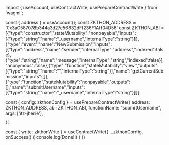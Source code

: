 import { useAccount, useContractWrite, usePrepareContractWrite } from 'wagmi';

const { address } = useAccount();
const ZKTHON_ADDRESS = '0x3aC587078b344a3d27e56632dFf236F1Aff04D56'
const ZKTHON_ABI = [{"type":"constructor","stateMutability":"nonpayable","inputs":[{"type":"string","name":"_username","internalType":"string"}]},{"type":"event","name":"NewSubmission","inputs":[{"type":"address","name":"sender","internalType":"address","indexed":false},{"type":"string","name":"message","internalType":"string","indexed":false}],"anonymous":false},{"type":"function","stateMutability":"view","outputs":[{"type":"string","name":"","internalType":"string"}],"name":"getCurrentSubmission","inputs":[]},{"type":"function","stateMutability":"nonpayable","outputs":[],"name":"submitUsername","inputs":[{"type":"string","name":"_username","internalType":"string"}]}]

const { config: zkthonConfig } = usePrepareContractWrite({
        address: ZKTHON_ADDRESS,
        abi: ZKTHON_ABI,
        functionName: "submitUsername",
        args: ['itz-jherie'],

    })
const { write: zkthonWrite } = useContractWrite({
        ...zkthonConfig,
        onSuccess() {
            console.log(Done!!)
        }
    })